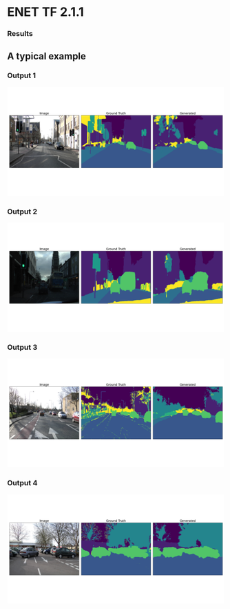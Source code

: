 # ENET TF 2.1.1

### Results
## A typical example
### Output 1
![seg_1](output_0.png)
### Output 2
![seg_2](output_1.png)
### Output 3
![seg_3](output_2.png)
### Output 4
![seg_3](output_4.png)
